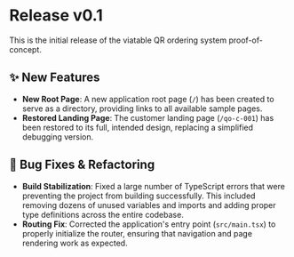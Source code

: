 # Release v0.1

This is the initial release of the viatable QR ordering system proof-of-concept.

## ✨ New Features
- **New Root Page**: A new application root page (`/`) has been created to serve as a directory, providing links to all available sample pages.
- **Restored Landing Page**: The customer landing page (`/qo-c-001`) has been restored to its full, intended design, replacing a simplified debugging version.

## 🐛 Bug Fixes & Refactoring
- **Build Stabilization**: Fixed a large number of TypeScript errors that were preventing the project from building successfully. This included removing dozens of unused variables and imports and adding proper type definitions across the entire codebase.
- **Routing Fix**: Corrected the application's entry point (`src/main.tsx`) to properly initialize the router, ensuring that navigation and page rendering work as expected.
